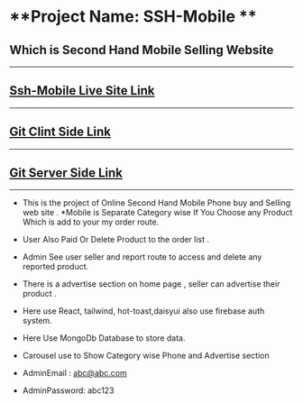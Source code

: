 # **Project Name: SSH-Mobile **
Which is Second Hand Mobile Selling Website
---
----
[Ssh-Mobile Live Site Link](https://ssh-mobile.web.app/)
----
----
[Git Clint Side Link](https://github.com/programming-hero-web-course-4/b612-used-products-resale-clients-side-sakib036)
----

----
[Git Server Side Link ](https://github.com/programming-hero-web-course-4/b612-used-products-resale-server-side-sakib036)
----

---
* This is the project of Online Second Hand Mobile Phone buy and Selling web site .
*Mobile is Separate Category wise If You Choose any Product Which is add to your my order route.
* User Also Paid Or Delete Product to the order list .
* Admin See user seller and report route to access and delete any reported product.
* There is a advertise section on home page , seller can advertise their product .
* Here use React, tailwind, hot-toast,daisyui also use firebase auth system.
* Here Use MongoDb Database to store data.
* Carousel use to Show Category wise Phone and Advertise section

* AdminEmail : abc@abc.com
* AdminPassword: abc123